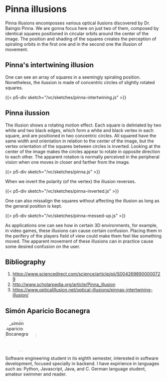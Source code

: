 # Pinna illusions

Pinna illusions encomposses various optical ilusions discovered by Dr. Baingio Pinna. We are gonna focus here on just two of them, composed by identical squares positioned in circular orbits around the center of the image. The position and shading of the squares creates the perception of spiraling orbits in the first one and in the second one the illusion of movement.

## Pinna's intertwining illusion

One can see an array of squares in a seemingly spiraling position. Nonetheless, the ilussion is made of concentric circles of slightly rotated squares.

{{< p5-div sketch="/vc/sketches/pinna-intertwining.js" >}}

## Pinna ilussion

The illusion shows a rotating motion effect. Each square is deliniated by two white and two black edges, which form a white and black vertex in each square, and are positioned in two concentric circles. All squared have the same width and orientation in relation to the center of the image, but the vertex orientation of the squares between circles is inverted. Looking at the center of the image makes the circles appear to rotate in opposite direction to each other. The apparent rotation is normally perceived in the peripheral vision when one moves in closer and farther from the image.

{{< p5-div sketch="/vc/sketches/pinna.js" >}}

When we invert the polarity (of the vertex) the illusion reverses.

{{< p5-div sketch="/vc/sketches/pinna-inverted.js" >}}

One can also missalign the squares without affecting the illusion as long as the general position is kept.

{{< p5-div sketch="/vc/sketches/pinna-messed-up.js" >}}

As applications one can see how in certain 3D environments, for example, in video games, these illusions can cause certain confusion. Placing them in the perifery of the players field of view could make them feel like something moved. The apparent movement of these illusions can in practice cause some desired confusion on the user.

## Bibliography

1. https://www.sciencedirect.com/science/article/pii/S0042698900000729
2. http://www.scholarpedia.org/article/Pinna_illusion
3. https://www.opticalillusion.net/optical-illusions/pinnas-intertwining-illusion/

## Simón Aparicio Bocanegra

<img src="/vc/sketches/simon.jpg" alt="Simón Aparicio Bocanegra" style="height: 100px; width:100px; border-radius:50%;"/>

Software engineering student in its eighth semester, interested in software development, focused specially in backend. I have expirience in languages such as: Python, Javascript, Java, and C. German language student, amateur swimmer and reader.